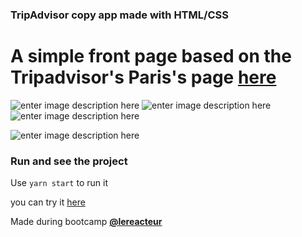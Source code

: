 ### TripAdvisor copy app made with HTML/CSS

# A simple front page based on the Tripadvisor's Paris's page [here](https://www.tripadvisor.fr/Tourism-g187147-Paris_Ile_de_France-Vacations.html)

![enter image description here](https://res.cloudinary.com/dt3dcdlk6/image/upload/v1601308156/Capture_d_e%CC%81cran_2020-09-28_a%CC%80_17.48.53_xgwoyu.png)
![enter image description here](https://res.cloudinary.com/dt3dcdlk6/image/upload/v1601308101/Capture_d_e%CC%81cran_2020-09-28_a%CC%80_17.47.45_ndtr87.png
)
![enter image description here](https://res.cloudinary.com/dt3dcdlk6/image/upload/v1601308133/Capture_d_e%CC%81cran_2020-09-28_a%CC%80_17.48.34_bvkqxf.png
)


![enter image description here](https://media.giphy.com/media/lLsbvlDO22SpRVcXLm/giphy.gif)





### Run and see the project

Use `yarn start` to run it

you can try it [here](https://mystifying-bhaskara-afb5bc.netlify.app/)



Made during bootcamp [**@lereacteur**](https://www.lereacteur.io/)
